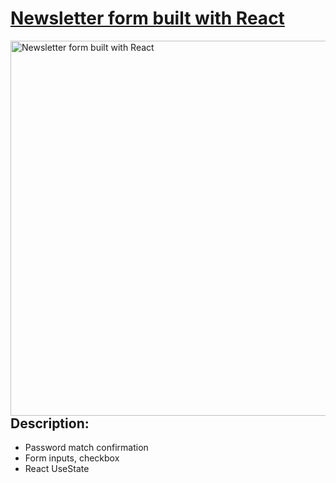 # [Newsletter form built with React](https://frontendella.github.io/Newsletter_form_React/)


[<img width="600" align="right" alt="Newsletter form built with React" src="https://user-images.githubusercontent.com/82247833/202877482-0a9ce627-840a-4534-bc51-3d0c324bf423.png">](https://frontendella.github.io/Newsletter_form_React/)

## Description: 

* Password match confirmation
* Form inputs, checkbox
* React UseState

